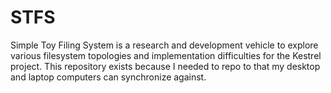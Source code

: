 STFS
====

Simple Toy Filing System is a research and development vehicle to explore various filesystem topologies and implementation difficulties for the Kestrel project.  This repository exists because I needed to repo to that my desktop and laptop computers can synchronize against.
